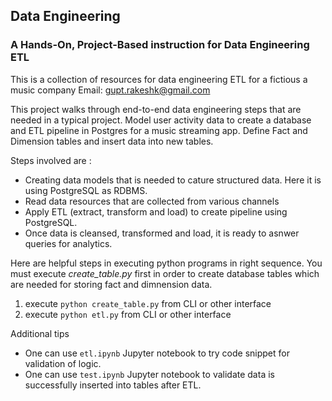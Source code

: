 ## Data Engineering 


### A Hands-On, Project-Based instruction for Data Engineering ETL

This is a collection of resources for data engineering ETL for a fictious a music company
Email: gupt.rakeshk@gmail.com

This project walks through end-to-end data engineering steps that are needed in a typical project.
Model user activity data to create a database and ETL pipeline in Postgres for a music streaming app. 
Define Fact and Dimension tables and insert data into new tables.

Steps involved are :
- Creating data models that is needed to cature structured data. Here it is using PostgreSQL as RDBMS.
- Read data resources that are collected from various channels 
- Apply ETL (extract, transform and load) to create pipeline using PostgreSQL.
- Once data is cleansed, transformed and load, it is ready to asnwer queries for analytics.


Here are helpful steps in executing python programs in right sequence. You must execute *create_table.py* first 
in order to create database tables which are needed for storing fact and dimnension data.
1. execute `python create_table.py` from CLI or other interface 
2. execute `python etl.py` from CLI or other interface 

Additional tips
- One can use `etl.ipynb` Jupyter notebook to try code snippet for validation of logic.
- One can use `test.ipynb` Jupyter notebook to validate data is successfully inserted into tables after ETL.


